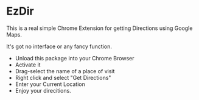 # EzDir

This is a real simple Chrome Extension for getting Directions using Google Maps.

It's got no interface or any fancy function.

- Unload this package into your Chrome Browser
- Activate it
- Drag-select the name of a place of visit
- Right click and select "Get Directions"
- Enter your Current Location
- Enjoy your direcitions.
